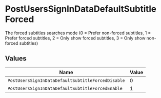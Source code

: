 # PostUsersSignInDataDefaultSubtitleForced

The forced subtitles searches mode (0 = Prefer non-forced subtitles, 1 = Prefer forced subtitles, 2 = Only show forced subtitles, 3 = Only show non-forced subtitles)


## Values

| Name                                              | Value                                             |
| ------------------------------------------------- | ------------------------------------------------- |
| `PostUsersSignInDataDefaultSubtitleForcedDisable` | 0                                                 |
| `PostUsersSignInDataDefaultSubtitleForcedEnable`  | 1                                                 |